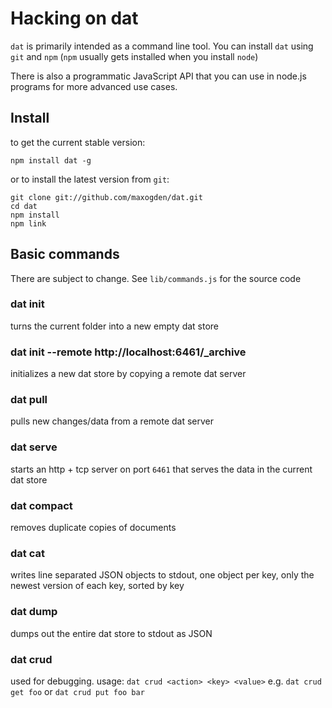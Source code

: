 # Hacking on dat

`dat` is primarily intended as a command line tool. You can install `dat` using `git` and `npm` (`npm` usually gets installed when you install `node`)

There is also a programmatic JavaScript API that you can use in node.js programs for more advanced use cases.

## Install

to get the current stable version:

```
npm install dat -g
```

or to install the latest version from `git`:

```
git clone git://github.com/maxogden/dat.git
cd dat
npm install
npm link
```

## Basic commands

There are subject to change. See `lib/commands.js` for the source code

### dat init

turns the current folder into a new empty dat store

### dat init --remote http://localhost:6461/_archive

initializes a new dat store by copying a remote dat server

### dat pull

pulls new changes/data from a remote dat server

### dat serve

starts an http + tcp server on port `6461` that serves the data in the current dat store

### dat compact

removes duplicate copies of documents

### dat cat

writes line separated JSON objects to stdout, one object per key, only the newest version of each key, sorted by key

### dat dump

dumps out the entire dat store to stdout as JSON

### dat crud

used for debugging. usage: `dat crud <action> <key> <value>` e.g. `dat crud get foo` or `dat crud put foo bar`
